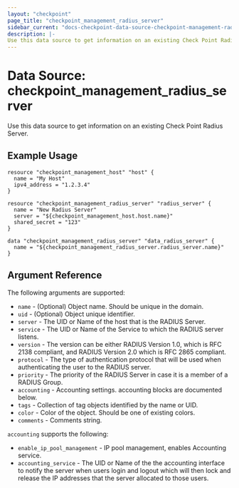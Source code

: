 ```yaml
---
layout: "checkpoint"
page_title: "checkpoint_management_radius_server"
sidebar_current: "docs-checkpoint-data-source-checkpoint-management-radius-server"
description: |-
Use this data source to get information on an existing Check Point Radius Server.
---
```


# Data Source: checkpoint_management_radius_server

Use this data source to get information on an existing Check Point Radius Server.

## Example Usage


```hcl
resource "checkpoint_management_host" "host" {
  name = "My Host"
  ipv4_address = "1.2.3.4"
}

resource "checkpoint_management_radius_server" "radius_server" {
  name = "New Radius Server"
  server = "${checkpoint_management_host.host.name}"
  shared_secret = "123"
}

data "checkpoint_management_radius_server" "data_radius_server" {
  name = "${checkpoint_management_radius_server.radius_server.name}"
}
```

## Argument Reference

The following arguments are supported:

* `name` - (Optional) Object name. Should be unique in the domain.
* `uid` - (Optional) Object unique identifier. 
* `server` - The UID or Name of the host that is the RADIUS Server.
* `service` - The UID or Name of the Service to which the RADIUS server listens.
* `version` - The version can be either RADIUS Version 1.0, which is RFC 2138 compliant, and RADIUS Version 2.0 which is RFC 2865 compliant.
* `protocol` - The type of authentication protocol that will be used when authenticating the user to the RADIUS server.
* `priority` - The priority of the RADIUS Server in case it is a member of a RADIUS Group.
* `accounting` - Accounting settings. accounting blocks are documented below.
* `tags` - Collection of tag objects identified by the name or UID.
* `color` - Color of the object. Should be one of existing colors.
* `comments` - Comments string.


`accounting` supports the following:

* `enable_ip_pool_management` - IP pool management, enables Accounting service.
* `accounting_service` - The UID or Name of the the accounting interface to notify the server when users login and logout which will then lock and release the IP addresses that the server allocated to those users.
